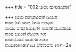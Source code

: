 +++
title = "002 ಜೀಯ ದುಗುಡವಿದೇಕೆ"

+++
ಜೀಯ ದುಗುಡವಿದೇಕೆ ದಿವಿಜರ   
ರಾಯ ಶಿಖಿ ಯಮ ನಿರುತಿ ಜಲಧಿಪ  
ವಾಯು ಧನದ ಶಿವಾದಿಗಳ ಸಾಹಸಕೆ ಮೂವಡಿಯ   
ರಾಯ ಭಟರಿದೆ ನೇಮಿಸಾ ಸುರ  
ರಾಯನೂರಿನ ಹಾಡುಗರ ಹುಲು  
ನಾಯಕರಿಗಿನಿತೇಕೆ ಖತಿ ಬೆಸಸೆಂದನಾ ಕರ್ಣ      ॥2॥